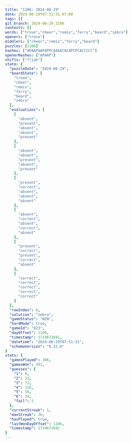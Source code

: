 ```yaml
---
title: "1106: 2024-06-29"
date: 2024-06-29T07:51:31-07:00
tags: []
git_branch: 2024-06-29_1106
contests: []
words: ["trove","cheer","remix","ferry","beard","zebra"]
openers: ["trove"]
middlers: ["cheer","remix","ferry","beard"]
puzzles: [1106]
hashes: ["APAAPAAPAPPCAAAACACAPCPCACCCCC"]
openerHashes: ["APAAP"]
shifts: ["fljak"]
state: {
  "puzzleDate": "2024-06-29",
  "boardState": [
    "trove",
    "cheer",
    "remix",
    "ferry",
    "beard",
    "zebra"
  ],
  "evaluations": [
    [
      "absent",
      "present",
      "absent",
      "absent",
      "present"
    ],
    [
      "absent",
      "absent",
      "present",
      "absent",
      "present"
    ],
    [
      "present",
      "correct",
      "absent",
      "absent",
      "absent"
    ],
    [
      "absent",
      "correct",
      "absent",
      "correct",
      "absent"
    ],
    [
      "present",
      "correct",
      "present",
      "correct",
      "absent"
    ],
    [
      "correct",
      "correct",
      "correct",
      "correct",
      "correct"
    ]
  ],
  "rowIndex": 6,
  "solution": "zebra",
  "gameStatus": "WIN",
  "hardMode": true,
  "gameId": "823",
  "dayOffset": 1106,
  "timestamp": 1719672691,
  "datetime": "2024-06-29T07:51:31",
  "schemaVersion": "0.22.0"
}
stats: {
  "gamesPlayed": 306,
  "gamesWon": 301,
  "guesses": {
    "1": 0,
    "2": 13,
    "3": 72,
    "4": 126,
    "5": 56,
    "6": 34,
    "fail": 5
  },
  "currentStreak": 1,
  "maxStreak": 36,
  "hasPlayed": true,
  "lastWonDayOffset": 1106,
  "timestamp": 1719672691
}
---
```

<!-- more -->
